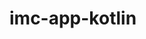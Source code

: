 # imc-app-kotlin


<h1></h1>
<a href="ghttps://github.com/mowlkmorok/projectKotlin01/blob/master/appscreenshot/login.png" target=_blank>
